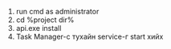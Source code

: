 1. run cmd as administrator
2. cd %project dir%
3. api.exe install
4. Task Manager-с тухайн service-г start хийх
